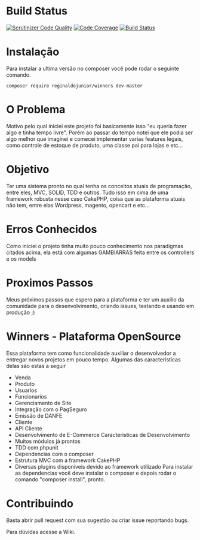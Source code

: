 Build Status
=======
[![Scrutinizer Code Quality](https://scrutinizer-ci.com/g/reginaldojunior/winners/badges/quality-score.png?b=master)](https://scrutinizer-ci.com/g/reginaldojunior/winners/?branch=master) [![Code Coverage](https://scrutinizer-ci.com/g/reginaldojunior/winners/badges/coverage.png?b=master)](https://scrutinizer-ci.com/g/reginaldojunior/winners/?branch=master) [![Build Status](https://scrutinizer-ci.com/g/reginaldojunior/winners/badges/build.png?b=master)](https://scrutinizer-ci.com/g/reginaldojunior/winners/build-status/master)

Instalação
=======
Para instalar a ultima versão no composer você pode rodar o seguinte comando.

`composer require reginaldojunior/winners dev-master`

O Problema
=======
Motivo pelo qual iniciei este projeto foi basicamente isso "eu queria fazer algo e tinha tempo livre". Porém ao passar do tempo notei que ele podia ser algo melhor que imaginei e comecei implementar varias features legais, como controle de estoque de produto, uma classe pai para lojas e etc...

Objetivo
=======
Ter uma sistema pronto no qual tenha os conceitos atuais de programação, entre eles, MVC, SOLID, TDD e outros. Tudo isso em cima de uma framework robusta nesse caso CakePHP, coisa que as plataforma atuais não tem, entre elas Wordpress, magento, opencart e etc...

Erros Conhecidos
=======
Como iniciei o projeto tinha muito pouco conhecimento nos paradigmas citados acima, ela está com algumas GAMBIARRAS feita entre os controllers e os models

Proximos Passos
=======
Meus próximos passos que espero para a plataforma e ter um auxilio da comunidade para o desenvolvimento, criando issues, testando e usando em produção ;)

Winners - Plataforma OpenSource
=======
Essa plataforma tem como funcionalidade auxiliar o desenvolvedor a entregar novos projetos em pouco tempo.
Algumas das caracteristicas delas são estas a seguir
  - Venda
  - Produto
  - Usuarios
  - Funcionarios
  - Gerenciamento de Site
  - Integração com o PagSeguro
  - Emissão de DANFE
  - Cliente
  - API Cliente 
  - Desenvolvimento de E-Commerce 
Caracteristicas de Desenvolvimento
  - Muitos módulos já prontos
  - TDD com phpunit
  - Dependencias com o composer
  - Estrutura MVC com a framework CakePHP
  - Diversas plugins disponiveis devido ao framework utilizado
Para instalar as dependencias você deve instalar o composer e depois rodar o comando "composer install", pronto.

Contribuindo
=======
Basta abrir pull request com sua sugestão ou criar issue reportando bugs.


Para dúvidas acesse a Wiki.
